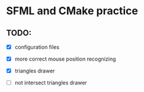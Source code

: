 # SFML and CMake practice


## TODO:
 - [x] configuration files
 - [x] more correct mouse position recognizing
 - [x] triangles drawer
 - [ ] not intersect triangles drawer
 